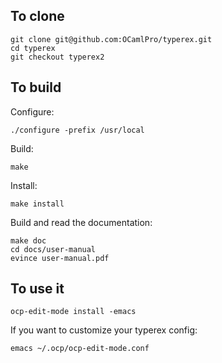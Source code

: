 ## To clone

    git clone git@github.com:OCamlPro/typerex.git
    cd typerex
    git checkout typerex2

## To build

Configure:

    ./configure -prefix /usr/local

Build:

    make

Install:

    make install

Build and read the documentation:

    make doc
    cd docs/user-manual
    evince user-manual.pdf


## To use it

    ocp-edit-mode install -emacs

If you want to customize your typerex config:

    emacs ~/.ocp/ocp-edit-mode.conf

